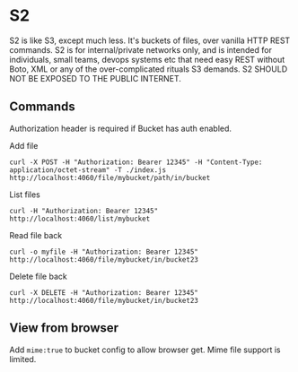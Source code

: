 # S2

S2 is like S3, except much less. It's buckets of files, over vanilla HTTP REST commands. S2 is for internal/private 
networks only, and is intended for individuals, small teams, devops systems etc that need easy REST without Boto, 
XML or any of the over-complicated rituals S3 demands. S2 SHOULD NOT BE EXPOSED TO THE PUBLIC INTERNET.

## Commands

Authorization header is required if Bucket has auth enabled.

Add file

    curl -X POST -H "Authorization: Bearer 12345" -H "Content-Type: application/octet-stream" -T ./index.js http://localhost:4060/file/mybucket/path/in/bucket


List files

    curl -H "Authorization: Bearer 12345" http://localhost:4060/list/mybucket

Read file back

    curl -o myfile -H "Authorization: Bearer 12345" http://localhost:4060/file/mybucket/in/bucket23

Delete file back

    curl -X DELETE -H "Authorization: Bearer 12345" http://localhost:4060/file/mybucket/in/bucket23

## View from browser

Add `mime:true` to bucket config to allow browser get. Mime file support is limited.